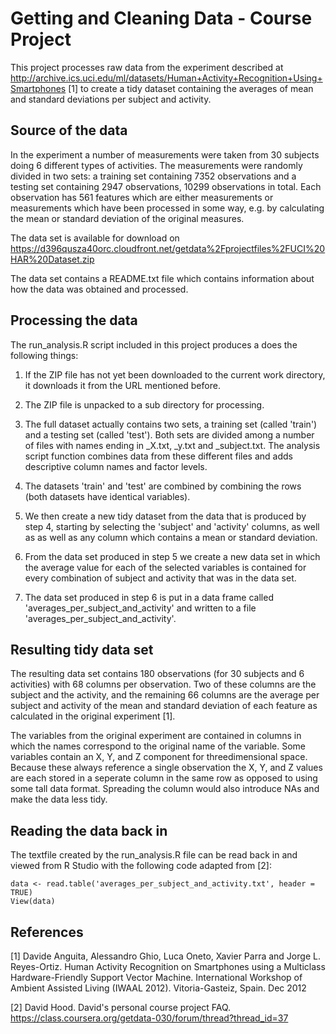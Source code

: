 # Getting and Cleaning Data - Course Project

This project processes raw data from the experiment described at 
http://archive.ics.uci.edu/ml/datasets/Human+Activity+Recognition+Using+Smartphones [1] to create a tidy dataset containing the averages of mean and standard deviations per subject and activity.

## Source of the data

In the experiment a number of measurements were taken from 30 subjects doing 6 different types of 
activities. The measurements were randomly divided in two sets: a training set containing 7352 
observations and a testing set containing 2947 observations, 10299 observations in total. Each 
observation has 561 features which are either measurements or measurements which have been processed in 
some way, e.g. by calculating the mean or standard deviation of the original measures.

The data set is available for download on 
https://d396qusza40orc.cloudfront.net/getdata%2Fprojectfiles%2FUCI%20HAR%20Dataset.zip

The data set contains a README.txt file which contains information about how the data was obtained and 
processed.

## Processing the data

The run_analysis.R script included in this project produces a does the following things:

1. If the ZIP file has not yet been downloaded to the current work directory, it downloads it from the 
URL mentioned before.

2. The ZIP file is unpacked to a sub directory for processing.

3. The full dataset actually contains two sets, a training set (called 'train') and a testing set 
(called 'test'). Both sets are divided among a number of files with names ending in _X.txt, _y.txt and 
_subject.txt. The analysis script function combines data from these different files and adds 
descriptive column names and factor levels.

4. The datasets 'train' and 'test' are combined by combining the rows (both datasets have identical 
variables).

5. We then create a new tidy dataset from the data that is produced by step 4, starting by selecting 
the 'subject' and 'activity' columns, as well as as well as any column which contains a mean or 
standard deviation.

6. From the data set produced in step 5 we create a new data set in which the average value for each of
the selected variables is contained for every combination of subject and activity that was in the data 
set.

7. The data set produced in step 6 is put in a data frame called 'averages_per_subject_and_activity' 
and written to a file 'averages_per_subject_and_activity'.

## Resulting tidy data set

The resulting data set contains 180 observations (for 30 subjects and 6 activities) with 68 columns per
observation. Two of these columns are the subject and the activity, and the remaining 66 columns are 
the average per subject and activity of the mean and standard deviation of each feature as calculated 
in the original experiment [1].

The variables from the original experiment are contained in columns in which the names correspond to the
original name of the variable. Some variables contain an X, Y, and Z component for threedimensional 
space. Because these always reference a single observation the X, Y, and Z values are each stored in a
seperate column in the same row as opposed to using some tall data format. Spreading the column would 
also introduce NAs and make the data less tidy.

## Reading the data back in

The textfile created by the run_analysis.R file can be read back in and viewed from R Studio with the 
following code adapted from [2]:

    data <- read.table('averages_per_subject_and_activity.txt', header = TRUE)
    View(data)

## References

[1] Davide Anguita, Alessandro Ghio, Luca Oneto, Xavier Parra and Jorge L. Reyes-Ortiz. Human Activity 
Recognition on Smartphones using a Multiclass Hardware-Friendly Support Vector Machine. International 
Workshop of Ambient Assisted Living (IWAAL 2012). Vitoria-Gasteiz, Spain. Dec 2012

[2] David Hood. David's personal course project FAQ. 
https://class.coursera.org/getdata-030/forum/thread?thread_id=37
